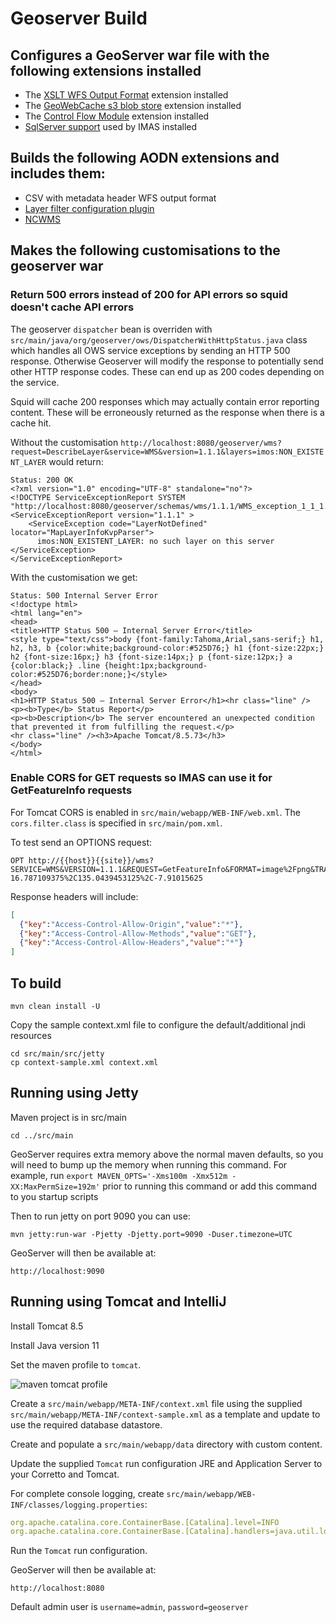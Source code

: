 Geoserver Build
===============

## Configures a GeoServer war file with the following extensions installed

* The [XSLT WFS Output Format](https://docs.geoserver.org/stable/en/user/extensions/xslt/index.html)
  extension installed
* The [GeoWebCache s3 blob store](https://docs.geoserver.org/stable/en/user/extensions/gwc-s3/index.html)
  extension installed
* The [Control Flow Module](https://docs.geoserver.org/stable/en/user/extensions/controlflow/index.html) 
  extension installed
* [SqlServer support](https://docs.geoserver.org/stable/en/user/data/database/sqlserver.html) used by IMAS installed

## Builds the following AODN extensions and includes them:

* CSV with metadata header WFS output format
* [Layer filter configuration plugin](src/extension/layer-filters/README.md)
* [NCWMS](src/extension/ncwms/README.md)

## Makes the following customisations to the geoserver war

### Return 500 errors instead of 200 for API errors so squid doesn't cache API errors

The geoserver `dispatcher` bean is overriden with `src/main/java/org/geoserver/ows/DispatcherWithHttpStatus.java` class which handles all OWS service exceptions by sending an HTTP 500 response. Otherwise Geoserver will modify the response to potentially send other HTTP response codes. These can end up as 200 codes depending on the service.

Squid will cache 200 responses which may actually contain error reporting content. These will be erroneously returned as the response when there is a cache hit.

Without the customisation `http://localhost:8080/geoserver/wms?request=DescribeLayer&service=WMS&version=1.1.1&layers=imos:NON_EXISTENT_LAYER` would return:

```
Status: 200 OK
<?xml version="1.0" encoding="UTF-8" standalone="no"?>
<!DOCTYPE ServiceExceptionReport SYSTEM "http://localhost:8080/geoserver/schemas/wms/1.1.1/WMS_exception_1_1_1.dtd">
<ServiceExceptionReport version="1.1.1" >
    <ServiceException code="LayerNotDefined" locator="MapLayerInfoKvpParser">
      imos:NON_EXISTENT_LAYER: no such layer on this server
</ServiceException>
</ServiceExceptionReport>
```

With the customisation we get:

```
Status: 500 Internal Server Error
<!doctype html>
<html lang="en">
<head>
<title>HTTP Status 500 – Internal Server Error</title>
<style type="text/css">body {font-family:Tahoma,Arial,sans-serif;} h1, h2, h3, b {color:white;background-color:#525D76;} h1 {font-size:22px;} h2 {font-size:16px;} h3 {font-size:14px;} p {font-size:12px;} a {color:black;} .line {height:1px;background-color:#525D76;border:none;}</style>
</head>
<body>
<h1>HTTP Status 500 – Internal Server Error</h1><hr class="line" />
<p><b>Type</b> Status Report</p>
<p><b>Description</b> The server encountered an unexpected condition that prevented it from fulfilling the request.</p>
<hr class="line" /><h3>Apache Tomcat/8.5.73</h3>
</body>
</html>
```

### Enable CORS for GET requests so IMAS can use it for GetFeatureInfo requests

For Tomcat CORS is enabled in `src/main/webapp/WEB-INF/web.xml`.  The `cors.filter.class` is specified in `src/main/pom.xml`.

To test send an OPTIONS request:
```
OPT http://{{host}}{{site}}/wms?SERVICE=WMS&VERSION=1.1.1&REQUEST=GetFeatureInfo&FORMAT=image%2Fpng&TRANSPARENT=true&QUERY_LAYERS=imos:anmn_velocity_timeseries_map&STYLES&LAYERS=imos:anmn_velocity_timeseries_map&exceptions=application/vnd.ogc.se_inimage&INFO_FORMAT=text/html&FEATURE_COUNT=50&X=50&Y=50&SRS=EPSG%3A4326&WIDTH=101&HEIGHT=101&BBOX=126.1669921875%2C-16.787109375%2C135.0439453125%2C-7.91015625
```

Response headers will include:

```json
[
  {"key":"Access-Control-Allow-Origin","value":"*"},
  {"key":"Access-Control-Allow-Methods","value":"GET"},
  {"key":"Access-Control-Allow-Headers","value":"*"}
]
```

## To build

```
mvn clean install -U 
```

Copy the sample context.xml file to configure the default/additional jndi resources

```
cd src/main/src/jetty
cp context-sample.xml context.xml
```

## Running using Jetty

Maven project is in src/main
```
cd ../src/main
```

GeoServer requires extra memory above the normal maven defaults, so you will need to bump up the memory when running this command. For example, run `export MAVEN_OPTS='-Xms100m -Xmx512m -XX:MaxPermSize=192m'`
prior to running this command or add this command to you startup scripts

Then to run jetty on port 9090 you can use:
```
mvn jetty:run-war -Pjetty -Djetty.port=9090 -Duser.timezone=UTC
```

GeoServer will then be available at:

```
http://localhost:9090
```

## Running using Tomcat and IntelliJ

Install Tomcat 8.5

Install Java version 11

Set the maven profile to `tomcat`.

![maven tomcat profile](https://github.com/aodn/geoserver-build/assets/40220935/68d0c69f-1ca9-44db-b59e-edf6b47121a3)

Create a `src/main/webapp/META-INF/context.xml` file using the supplied `src/main/webapp/META-INF/context-sample.xml` as 
a template and update to use the required database datastore.

Create and populate a `src/main/webapp/data` directory with custom content.

Update the supplied `Tomcat` run configuration JRE and Application Server to your Corretto and Tomcat.

For complete console logging, create `src/main/webapp/WEB-INF/classes/logging.properties`:

```yaml
org.apache.catalina.core.ContainerBase.[Catalina].level=INFO
org.apache.catalina.core.ContainerBase.[Catalina].handlers=java.util.logging.ConsoleHandler
```

Run the `Tomcat` run configuration.

GeoServer will then be available at:

```
http://localhost:8080
```

Default admin user is `username=admin`, `password=geoserver`

